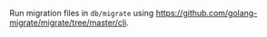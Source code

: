 Run migration files in `db/migrate` using https://github.com/golang-migrate/migrate/tree/master/cli.
